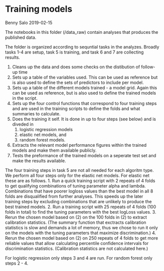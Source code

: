 Training models
================
Benny Salo
2019-02-15

The notebooks in this folder (/data\_raw) contain analyses that produces the published data.

The folder is organized according to sequntial tasks in the analyzes. Broadly tasks 1-4 are setup, task 5 is training, and task 6 and 7 are collecting results.

1.  Cleans up the data and does some checks on the distibution of follow-up time
2.  Sets up a table of the variables used. This can be used as reference but is also used to define the sets of predictors to include per model.
3.  Sets up a table of the different models trained - a model grid. Again this can be used as reference, but is also used to define the trained models in the script.
4.  Sets up the four control functions that correspond to four training steps and are used in the training scripts to define the folds and what summaries to calculate.
5.  Does the training it self. It is done in up to four steps (see below) and is diveded in
    1.  logistic regression models
    2.  elastic net models, and
    3.  random forest models.
6.  Extracts the relevant model performance figures within the trained models and make them available publicly.
7.  Tests the preformance of the trained models on a seperate test set and make the results available.

The four training steps in task 5 are not all needed for each algoritm type. We perform all four steps only for the elastic net models. For elastic net these are as follows. 1. Run a quick training script with 2 repeats of 4 folds to get qualifying combinations of tuning parameter alpha and lambda. Combinations that have poorer logloss values than the best model in all 8 folds are disqualified from further analyses. This speeds up the later training steps by excluding combinations that are unlikely to produce the best trained models. 2. Run a training script with 25 repeats of 4 folds (100 folds in total) to find the tuning parameters with the best logLoss values. 3. Rerun the chosen model based on (2) on the 100 folds in (2) to extract calibration statistics. (The summary function that exctracts calibration statistics is slow and demands a lot of memory, thus we chose to run it only on the models with the tuning parameters that maximize discrimination.) 4. Rerun the chosen model based on (2) on 250 repeats of 4 folds to get more reliable values that allow calculating percentile confidence intervals for discrimination statistics. (Calibration statistics are not calculated here.)

For logistic regression only steps 3 and 4 are run. For random forest only steps 2 - 4.
